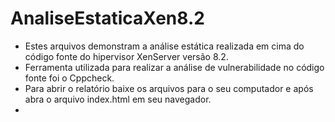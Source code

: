 # AnaliseEstaticaXen8.2
- Estes arquivos demonstram a análise estática realizada em cima do código fonte do hipervisor XenServer versão 8.2.
- Ferramenta utilizada para realizar a análise de vulnerabilidade no código fonte foi o Cppcheck.
- Para abrir o relatório baixe os arquivos para o seu computador e após abra o arquivo index.html em seu navegador.
- 
